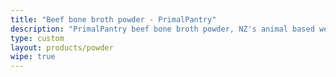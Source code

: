 ```yaml
---
title: "Beef bone broth powder - PrimalPantry"
description: "PrimalPantry beef bone broth powder, NZ's animal based wellness drink and cooking broth powder"
type: custom
layout: products/powder
wipe: true
---
```




